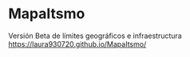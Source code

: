 # MapaItsmo
Versión Beta de límites geográficos e infraestructura https://laura930720.github.io/MapaItsmo/
